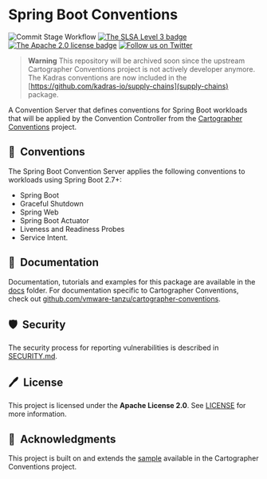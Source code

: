 # Spring Boot Conventions

![Commit Stage Workflow](https://github.com/kadras-io/spring-boot-conventions/actions/workflows/commit-stage.yml/badge.svg)
[![The SLSA Level 3 badge](https://slsa.dev/images/gh-badge-level3.svg)](https://slsa.dev/spec/v1.0/levels)
[![The Apache 2.0 license badge](https://img.shields.io/badge/License-Apache_2.0-blue.svg)](https://opensource.org/licenses/Apache-2.0)
[![Follow us on Twitter](https://img.shields.io/static/v1?label=Twitter&message=Follow&color=1DA1F2)](https://twitter.com/kadrasIO)

> **Warning**
> This repository will be archived soon since the upstream Cartographer Conventions project is not actively developer anymore. The Kadras conventions are now included in the [https://github.com/kadras-io/supply-chains](supply-chains) package.

A Convention Server that defines conventions for Spring Boot workloads that will be applied by the Convention Controller from the [Cartographer Conventions](https://github.com/vmware-tanzu/cartographer-conventions) project.

## 🚀&nbsp; Conventions

The Spring Boot Convention Server applies the following conventions to workloads using Spring Boot 2.7+:

* Spring Boot
* Graceful Shutdown
* Spring Web
* Spring Boot Actuator
* Liveness and Readiness Probes
* Service Intent.

## 📙&nbsp; Documentation

Documentation, tutorials and examples for this package are available in the [docs](docs) folder.
For documentation specific to Cartographer Conventions, check out [github.com/vmware-tanzu/cartographer-conventions](https://github.com/vmware-tanzu/cartographer-conventions).

## 🛡️&nbsp; Security

The security process for reporting vulnerabilities is described in [SECURITY.md](SECURITY.md).

## 🖊️&nbsp; License

This project is licensed under the **Apache License 2.0**. See [LICENSE](LICENSE) for more information.

## 🙏&nbsp; Acknowledgments

This project is built on and extends the [sample](https://github.com/vmware-tanzu/cartographer-conventions/tree/main/samples/spring-convention-server) available in the Cartographer Conventions project.
